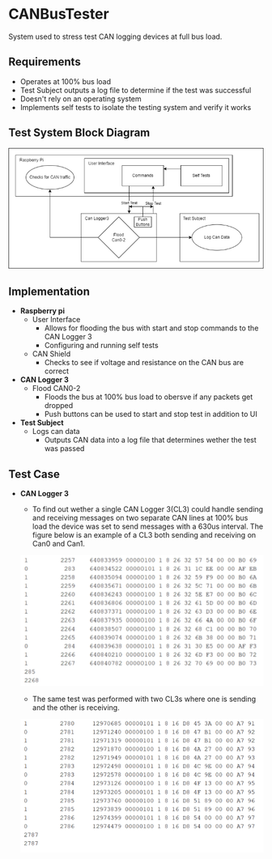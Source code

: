 # CANBusTester
System used to stress test CAN logging devices at full bus load.

## Requirements
- Operates at 100% bus load
- Test Subject outputs a log file to determine if the test was successful
- Doesn't rely on an operating system
- Implements self tests to isolate the testing system and verify it works

## Test System Block Diagram
![alt text](figures/CANBusTester.drawio.png)

## Implementation
* **Raspberry pi**
  - User Interface
    * Allows for flooding the bus with start and stop commands to the CAN Logger 3
    * Configuring and running self tests
  - CAN Shield
    * Checks to see if voltage and resistance on the CAN bus are correct
* **CAN Logger 3**
  - Flood CAN0-2
    * Floods the bus at 100% bus load to obersve if any packets get dropped
    * Push buttons can be used to start and stop test in addition to UI
* **Test Subject**
  - Logs can data
    * Outputs CAN data into a log file that determines wether the test was passed

## Test Case
* **CAN Logger 3**
  - To find out wether a single CAN Logger 3(CL3) could handle sending and receiving messages on two separate CAN lines at 100% bus load the device was set to send messages with a 630us interval. The figure below is an example of a CL3 both sending and receiving on Can0 and Can1.

  ![singleCL3](figures/CANLogger3SingleTest.png)
  
  - The same test was performed with two CL3s where one is sending and the other is receiving.
  
  ![singleCL3](figures/CANLogger3SeparateTest.png)
  

